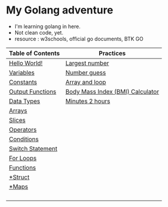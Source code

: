 # My Golang adventure #
  * I'm learning golang in here. 
  * Not clean code, yet.
  * resource : w3schools, official go documents, BTK GO 
 
|Table of Contents|Practices|
|---|---|
|[Hello World!](https://github.com/gokhangokcen1/3-2-1-GO/blob/main/day-1/1-1-hello-world.go)|[Largest number](https://github.com/gokhangokcen1/3-2-1-GO/blob/main/day-6/6-1-condition-exercise.go)|
|[Variables](https://github.com/gokhangokcen1/3-2-1-GO/blob/main/day-1/1-2-variables.go)|[Number guess](https://github.com/gokhangokcen1/3-2-1-GO/blob/main/day-6/6-4-number-guess.go)|
|[Constants](https://github.com/gokhangokcen1/3-2-1-GO/blob/main/day-2/2-1-constants.go)|[Array and loop](https://github.com/gokhangokcen1/3-2-1-GO/blob/main/day-6/6-5-print-array-w-loop.go)|
|[Output Functions](https://github.com/gokhangokcen1/3-2-1-GO/blob/main/day-2/2-2-output-functions.go)|[Body Mass Index (BMI) Calculator](https://github.com/gokhangokcen1/3-2-1-GO/blob/main/day-7/7-2-bmi-calculator.go)|
|[Data Types](https://github.com/gokhangokcen1/3-2-1-GO/blob/main/day-2/2-3-data-types.go)|[Minutes 2 hours](https://github.com/gokhangokcen1/3-2-1-GO/blob/main/day-7/7-3-minutes-2-hours.go)|
|[Arrays](https://github.com/gokhangokcen1/3-2-1-GO/blob/main/day-3/3-1-arrays.go)| |
|[Slices](https://github.com/gokhangokcen1/3-2-1-GO/blob/main/day-3/3-2-slices.go)| |
|[Operators](https://github.com/gokhangokcen1/3-2-1-GO/blob/main/day-4/4-1-operators.go)| |
|[Conditions](https://github.com/gokhangokcen1/3-2-1-GO/blob/main/day-5/5-1-conditions.go)| |
|[Switch Statement](https://github.com/gokhangokcen1/3-2-1-GO/blob/main/day-6/6-2-switch-statement.go)| |
|[For Loops](https://github.com/gokhangokcen1/3-2-1-GO/blob/main/day-6/6-3-for-loops.go)| |
|[Functions](https://github.com/gokhangokcen1/3-2-1-GO/blob/main/day-7/7-1-functions.go)| |
|[*Struct]()| |
|[*Maps]()| |
|[]()| |
|[]()| |
|[]()| |
|[]()|

